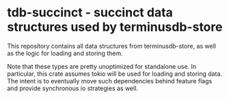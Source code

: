 # tdb-succinct - succinct data structures used by terminusdb-store
This repository contains all data structures from terminusdb-store, as
well as the logic for loading and storing them.

Note that these types are pretty unoptimized for standalone use. In
particular, this crate assumes tokio will be used for loading and
storing data. The intent is to eventually move such dependencies
behind feature flags and provide synchronous io strategies as well.
